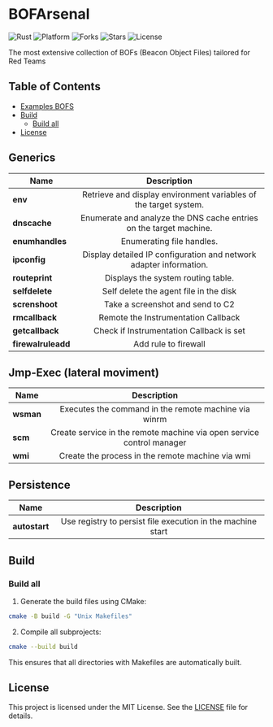 # BOFArsenal

![Rust](https://img.shields.io/badge/made%20with-C++-pink)
![Platform](https://img.shields.io/badge/platform-windows-blueviolet)
![Forks](https://img.shields.io/github/forks/joaoviictorti/BOFS)
![Stars](https://img.shields.io/github/stars/joaoviictorti/BOFS)
![License](https://img.shields.io/github/license/joaoviictorti/BOFS)

The most extensive collection of BOFs (Beacon Object Files) tailored for Red Teams

## Table of Contents

* [Examples BOFS](#examples-bofs)
* [Build](#build)
    * [Build all](#build-all)
* [License](#license)

## Generics

| Name            |                                                              Description                                                               |
|-----------------|:--------------------------------------------------------------------------------------------------------------------------------------:|
| **env**         |                                    Retrieve and display environment variables of the target system.                                    |
| **dnscache**    |                                   Enumerate and analyze the DNS cache entries on the target machine.                                   |
| **enumhandles** |                                                       Enumerating file handles.                                                        | 
| **ipconfig**    |                                   Display detailed IP configuration and network adapter information.                                   |
| **routeprint**  |                                                   Displays the system routing table.                                                   |  
| **selfdelete**  |                                                 Self delete the agent file in the disk                                                 |
| **screnshoot** | Take a screenshot and send to C2 |
| **rmcallback**  | Remote the Instrumentation Callback     |
| **getcallback** | Check if Instrumentation Callback is set | 
| **firewalruleadd** | Add rule to firewall |

## Jmp-Exec (lateral moviment)

| Name     |  Description  |
|----------|:-------------:|
| **wsman** | Executes the command in the remote machine via winrm |
| **scm** | Create service in the remote machine via open service control manager |
| **wmi** | Create the process in the remote machine via wmi |

## Persistence

| Name     |  Description  |
|----------|:-------------:|
| **autostart** | Use registry to persist file execution in the machine start |

## Build

### Build all

1. Generate the build files using CMake:
```bash
cmake -B build -G "Unix Makefiles"  
```

2. Compile all subprojects:
```bash
cmake --build build
```

This ensures that all directories with Makefiles are automatically built.

## License

This project is licensed under the MIT License. See the [LICENSE](/LICENSE) file for details.